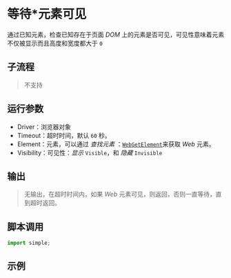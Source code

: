 # 等待*元素可见
通过已知元素，检查已知存在于页面 *DOM* 上的元素是否可见，可见性意味着元素不仅被显示而且高度和宽度都大于 `0`

## 子流程
> 不支持


## 运行参数
* Driver：浏览器对象
* Timeout：超时时间，默认 `60` 秒。
* Element：元素，可以通过 *查找元素* ：[`WebGetElement`](./WebGetElement.md)来获取 *Web* 元素。
* Visibility：可见性：*显示* `Visible`，和 *隐藏* `Invisible`


## 输出

> 无输出，在超时时间内，如果 *Web* 元素可见，则返回，否则一直等待，直到超时返回。


## 脚本调用

```python
import simple;

```

## 示例